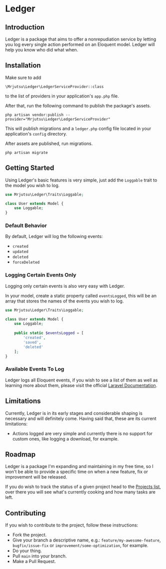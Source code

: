 # Ledger

## Introduction

Ledger is a package that aims to offer a nonrepudiation service by letting you log every single action performed on an Eloquent model. Ledger will help you know who did what when.

## Installation

Make sure to add

`\Mrjutsu\Ledger\LedgerServiceProvider::class`

to the list of providers in your application's `app.php` file.

After that, run the following command to publish the package's assets.

`php artisan vendor:publish --provider="Mrjutsu\Ledger\LedgerServiceProvider"`

This will publish migrations and a `ledger.php` config file located in your application's `config` directory.

After assets are published, run migrations.

`php artisan migrate`

## Getting Started

Using Ledger's basic features is very simple, just add the `Loggable` trait to the model you wish to log.

```php
use Mrjutsu\Ledger\Traits\Loggable;

class User extends Model {
    use Loggable;
}
```

### Default Behavior

By default, Ledger will log the following events:
- `created`
- `updated`
- `deleted`
- `forceDeleted`

### Logging Certain Events Only

Logging only certain events is also very easy with Ledger.

In your model, create a static property called `eventsLogged`, this will be
an array that stores the names of the events you wish to log.

```php
use Mrjutsu\Ledger\Traits\Loggable;

class User extends Model {
    use Loggable;
    
    public static $eventsLogged = [
        'created',
        'saved',
        'deleted'
    ];
}
```

### Available Events To Log

Ledger logs all Eloquent events, if you wish to see a list of them as well as learning more about
them, please visit the official [Laravel Documentation](https://laravel.com/docs/8.x/eloquent#events).

## Limitations

Currently, Ledger is in its early stages and considerable shaping is necessary and will definitely come. Having said that, these are its current limitations:

- Actions logged are very simple and currently there is no support for custom ones, like logging a download, for example.

## Roadmap

Ledger is a package I'm expanding and maintaining in my free time, so I won't be able to provide a specific time on when a new feature, fix or improvement will be released.

If you do wish to track the status of a given project head to the [Projects list](https://github.com/mrjutsu/Ledger/projects), over there you will see what's currently cooking and how many tasks are left.

## Contributing

If you wish to contribute to the project, follow these instructions:

- Fork the project.
- Give your branch a descriptive name, e.g.: `feature/my-awesome-feature`, `bugfix/issue-fix` or `improvement/some-optimization`, for example.
- Do your thing.
- Pull `main` into your branch.
- Make a Pull Request.
